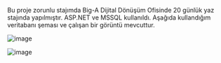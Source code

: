 Bu proje zorunlu stajımda Big-A Dijital Dönüşüm Ofisinde 20 günlük yaz stajında yapılmıştır. 
ASP.NET ve MSSQL kullanıldı. Aşağıda kullandığım veritabanı şeması ve çalışan bir görüntü mevcuttur.

![image](https://github.com/beyzabrn25/skiResortWebsite/assets/106341351/dbb94250-61bd-4585-8427-d80768433fc3)

![image](https://github.com/beyzabrn25/skiResortWebsite/assets/106341351/4237143a-b69d-4537-be2f-2de2cf197f57)
